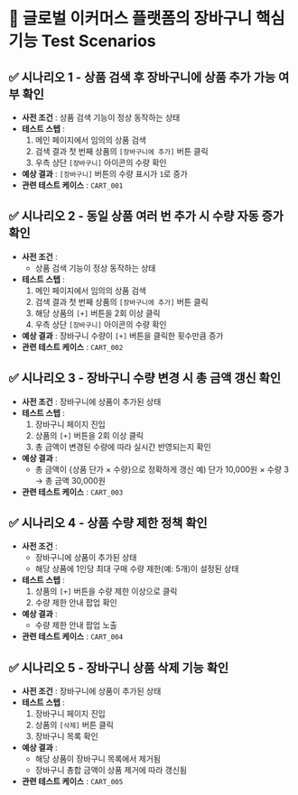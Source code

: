 # 🛒 글로벌 이커머스 플랫폼의 장바구니 핵심 기능 Test Scenarios

## ✅ 시나리오 1 - 상품 검색 후 장바구니에 상품 추가 가능 여부 확인

- **사전 조건** : 상품 검색 기능이 정상 동작하는 상태
- **테스트 스텝** :
  1. 메인 페이지에서 임의의 상품 검색  
  2. 검색 결과 첫 번째 상품의 `[장바구니에 추가]` 버튼 클릭  
  3. 우측 상단 `[장바구니]` 아이콘의 수량 확인
- **예상 결과** : `[장바구니]` 버튼의 수량 표시가 `1`로 증가
- **관련 테스트 케이스** : `CART_001`

## ✅ 시나리오 2 - 동일 상품 여러 번 추가 시 수량 자동 증가 확인

- **사전 조건** :
  - 상품 검색 기능이 정상 동작하는 상태
- **테스트 스텝** :
  1. 메인 페이지에서 임의의 상품 검색  
  2. 검색 결과 첫 번째 상품의 `[장바구니에 추가]` 버튼 클릭  
  3. 해당 상품의 `[+]` 버튼을 2회 이상 클릭
  4. 우측 상단 `[장바구니]` 아이콘의 수량 확인
- **예상 결과** : 장바구니 수량이 `[+]` 버튼을 클릭한 횟수만큼 증가   
- **관련 테스트 케이스** : `CART_002`

## ✅ 시나리오 3 - 장바구니 수량 변경 시 총 금액 갱신 확인

- **사전 조건** : 장바구니에 상품이 추가된 상태  
- **테스트 스텝** :
  1. 장바구니 페이지 진입
  2. 상품의 `[+]` 버튼을 2회 이상 클릭
  3. 총 금액이 변경된 수량에 따라 실시간 반영되는지 확인
- **예상 결과** :  
  - 총 금액이 {상품 단가 × 수량}으로 정확하게 갱신
    예) 단가 10,000원 × 수량 3 → 총 금액 30,000원
- **관련 테스트 케이스** : `CART_003`

## ✅ 시나리오 4 - 상품 수량 제한 정책 확인

- **사전 조건** :  
  - 장바구니에 상품이 추가된 상태  
  - 해당 상품에 1인당 최대 구매 수량 제한(예: 5개)이 설정된 상태
- **테스트 스텝** :  
  1. 상품의 `[+]` 버튼을 수량 제한 이상으로 클릭  
  2. 수량 제한 안내 팝업 확인  
- **예상 결과** :  
  - 수량 제한 안내 팝업 노출  
- **관련 테스트 케이스** : `CART_004`

## ✅ 시나리오 5 - 장바구니 상품 삭제 기능 확인

- **사전 조건** : 장바구니에 상품이 추가된 상태  
- **테스트 스텝** :
  1. 장바구니 페이지 진입  
  2. 상품의 `[삭제]` 버튼 클릭  
  3. 장바구니 목록 확인
- **예상 결과** :  
  - 해당 상품이 장바구니 목록에서 제거됨  
  - 장바구니 총합 금액이 상품 제거에 따라 갱신됨  
- **관련 테스트 케이스** : `CART_005`
